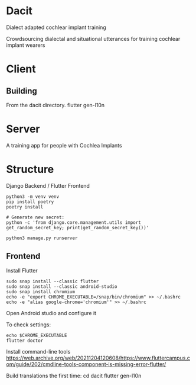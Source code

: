 # Dacit

Dialect adapted cochlear implant training

Crowdsourcing dialectal and situational utterances for training cochlear implant wearers

# Client

## Building

From the dacit directory.
flutter gen-l10n


# Server


A training app for people with Cochlea Implants

# Structure

Django Backend / Flutter Frontend

```
python3 -m venv venv
pip install poetry
poetry install

# Generate new secret:
python -c 'from django.core.management.utils import get_random_secret_key; print(get_random_secret_key())'

python3 manage.py runserver
```

## Frontend

Install Flutter

```
sudo snap install --classic flutter
sudo snap install --classic android-studio
sudo snap install chromium
echo -e "export CHROME_EXECUTABLE=/snap/bin/chromium" >> ~/.bashrc
echo -e "alias google-chrome='chromium'" >> ~/.bashrc
```

Open Android studio and configure it

To check settings:
```
echo $CHROME_EXECUTABLE
flutter doctor
```

Install command-line tools https://web.archive.org/web/20211204120608/https://www.fluttercampus.com/guide/202/cmdline-tools-component-is-missing-error-flutter/

Build translations the first time:
cd dacit
flutter gen-l10n
